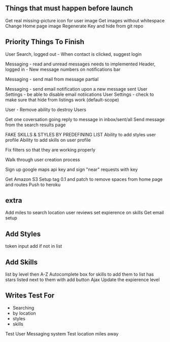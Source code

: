 Things that must happen before launch
----------------------------------------
Get real missing-picture icon for user image
Get images without whitespace
Change Home page image
Regenerate Key and hide from git repo

Priority Things To Finish
-----------------------------
User Search, logged out - When contact is clicked, suggest login

Messaging - read and unread messages needs to implemented
Header, logged in - New message numbers on notifications bar

Messaging - send mail from message partial

Messaging - send email notification upon a new message sent
User Settings - be able to disable email notiications
User Settings - check to make sure that hide from listings work (default-scope)

User - Remove ability to destroy Users


Get one coversation going
reply to message in inbox/sent/all
Send message from the search results page

FAKE SKILLS & STYLES BY PREDEFINING LIST
Ability to add styles user profile
Ability to add skills on user profile

Fix filters so that they are working properly

Walk through user creation process

Sign up google maps api key and sign "near" requests with key

Get Amazon S3 Setup
tag 0.1 and patch to remove spaces from home page and routes
Push to heroku


extra
--------
Add miles to search location
user reviews
set expierence on skills
Get email setup


Add Styles
----------
token input
add if not in list

Add Skills
----------
list by level then A-Z
Autocomplete box for skills to add them to list
has stars listed next to them with add button
Ajax Update the expierence level

Writes Test For
--------------
* Searching
* by location
* styles
* skills


Test User Messaging system
Test location miles away

